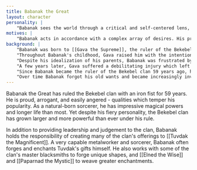 ```yaml
---
title: Babanak the Great
layout: character
personality: |
    "Babanak sees the world through a critical and self-centered lens, evaluating his experiences only in terms of the impact they have had on him. He is efficient and judgmental, being nearly as critical of others as he is of himself. Nonetheless, he feels a great pride in his position of power - a pride which has made him arrogant and insensitive in recent years. He takes insults to heart and allows them to feed his self-doubt, a behavior he conceals by responding with notoriously fierce rebukes."
motives: |
    "Babanak acts in accordance with a complex array of desires. His primary motive, always looming above the others, is the need for excellence. He sets high standards for himself over and above the expectations others have of him, and he goes to great lengths to attain them. He is also motivated by his desire for power. Though he would be ashamed to admit it, much of what Babanak does as the leader of the Bekebel clan is engineered to further elevate his standing. Third, Babanak seeks security for his clan, placing its safety above his own. He works tirelessly to anticipate potential threats to the Bekebel and to take preventative measures against them. Finally, Babanak acts in accordance with his mostly private relationship with [[Tantan the Inventor]]. Many of Babanak's seemingly uncharacteristic decisions can be explained by his consideration for Tantan."
background: |
    "Babanak was born to [[Gava the Supreme]], the ruler of the Bekebel clan, and [[Nort the Pyromancer]], the greatest sorcerer in the clan's history. Nort died in battle defending the clan from the [[Lukurru]] before Babanak was born, leaving him with a fractured childhood. Many suitors offered to help Gava raise her son while she ruled the clan, but she spurned them and chose to instead take Babanak's upbringing into her own hands."
    "Throughout Babanak's childhood, Gava raised him with the intention that he would one day succeed her as the clan's leader. She brought Babanak to every council meeting, invited him to read every diplomatic letter, and shared her reasonings with him at every hour of the day. This gave Babanak a brilliant political intuition, a trait he still exhibits. She also regaled him with stories of her and Nort's exploits - in particular, their hard-won victories. She reminded Babanak daily that she and Nort had risen to power from humble beginnings, and that she knew Babanak would similarly achieve greatness. She rarely told him of their failures, though, and she spoke of Nort's death as unavoidable and tragic. Consequently, Babanak always thought of his parents as unattainable ideals, to be forever approached but never reached. Each of his failures pained him deeply, and they still do."
    "Despite his idealization of his parents, Babanak was frustrated by his lack of freedom in the citadel. Gava kept him occupied at all times and never let him wander freely, so his social experiences were limited. Nonetheless, Babanak found the time to become friends with the apprentices of a nearby carpenter, one of whom was Tantan the Inventor. Tantan and Babanak loved each other, and in the following years Babanak's studies withered while his social life bloomed. Much to his mother's annoyance, Babanak began to skip important meetings in order to spend time with Tantan and her friends."
    "A few years later, Gava suffered a debilitating injury which left her unable to speak or walk. Babanak, being already familiar with the political workings of the Bekebel clan, was the obvious choice as her successor. So, just as Gava had anticipated, he was unanimously chosen by Gava's advisors to take her place as the leader of the clan until she recovered. In early days of his rulership, Babanak continued to live much as he had before, spending several hours with Tantan each day. However, as time went on, it became clear that Gava would never return to full health. Babanak finally took the title of Babanak the Great and assumed a permanent ruling position."
    "Since Babanak became the ruler of the Bekebel clan 59 years ago, he has faced both political and personal issues. The war with the Lukurru clan proved a source of constant negotiations, parleys, and fresh grievances. Eventually the fighting settled between the clans, but their hatred for one another never abated. Babanak took responsibility for producing the Bekebel clan's offerings to Tuvdak the Magnificent, collaborating with metalworkers and sorcerers to appease the clan's draconic overlord. His relationship with Tantan became strained. When he asked the clan's seers if he should marry Tantan, they peered into his future and foresaw death and destruction were he and Tantan to marry. Babanak trusted their visions and promised Tantan that they would marry when the seers' visions changed. They remained unmarried and continued their normal duties, seeing each other only in the time they could spare. Babanak repeatedly asked his seers if the vision had changed, but always the answer was the same."
    "Over time Babanak forgot his old wants and became increasingly invested in the clan's success and safety. He spends long days working with engineers, craftspeople, and miners to enlarge [[Bekebel Citadel]]'s borders and secure its walls. Now Babanak rules the Bekebel clan with strength and pride, and the other clans on Oro-oro-ponoro-poron respect and fear his power."
---
```


Babanak the Great has ruled the Bekebel clan with an iron fist for 59 years. He is proud, arrogant, and easily angered - qualities which temper his popularity. As a natural-born sorcerer, he has impressive magical powers and longer life than most. Yet despite his fiery personality, the Bekebel clan has grown larger and more powerful than ever under his rule.

In addition to providing leadership and judgement to the clan, Babanak holds the responsibility of creating many of the clan's offerings to [[Tuvdak the Magnificent]]. A very capable metalworker and sorcerer, Babanak often forges and enchants Tuvdak's gifts himself. He also works with some of the clan's master blacksmiths to forge unique shapes, and [[Elned the Wise]] and [[Paparnad the Mystic]] to weave greater enchantments.
